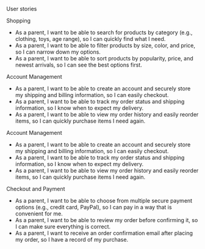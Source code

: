 User stories

Shopping
 * As a parent, I want to be able to search for products by category (e.g., clothing, toys, age range), so I can quickly find what I need.
 * As a parent, I want to be able to filter products by size, color, and price, so I can narrow down my options.
 * As a parent, I want to be able to sort products by popularity, price, and newest arrivals, so I can see the best options first.

 Account Management
 * As a parent, I want to be able to create an account and securely store my shipping and billing information, so I can easily checkout.
 * As a parent, I want to be able to track my order status and shipping information, so I know when to expect my delivery.
 * As a parent, I want to be able to view my order history and easily reorder items, so I can quickly purchase items I need again.

 Account Management
 * As a parent, I want to be able to create an account and securely store my shipping and billing information, so I can easily checkout.
 * As a parent, I want to be able to track my order status and shipping information, so I know when to expect my delivery.
 * As a parent, I want to be able to view my order history and easily reorder items, so I can quickly purchase items I need again.

 Checkout and Payment
 * As a parent, I want to be able to choose from multiple secure payment options (e.g., credit card, PayPal), so I can pay in a way that is convenient for me.
 * As a parent, I want to be able to review my order before confirming it, so I can make sure everything is correct.
 * As a parent, I want to receive an order confirmation email after placing my order, so I have a record of my purchase.